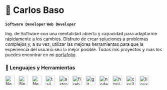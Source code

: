 # 🚀 Carlos Baso

**`Software Developer`** **`Web Developer`**

Ing. de Software con una mentalidad abierta y capacidad para adaptarme rápidamente a los cambios. Disfruto de crear soluciones a problemas complejos y, a su vez, utilizar las mejores herramientas para que la experiencia del usuario sea la mejor posible. Todos mis proyectos y más los puedes encontrar en mi <span><a target="_blank" href="https://www.carlosbaso.com/">portafolio<a/><span/>.

### 🧰 Lenguajes y Herramientas

<img align="left"
        alt="Next"
        width="30px"
        style="padding-right:10px;" 
        src="https://cdn.jsdelivr.net/gh/devicons/devicon@latest/icons/javascript/javascript-plain.svg" />
<img align="left"
        alt="Next"
        width="30px"
        style="padding-right:10px;" 
        src="https://cdn.jsdelivr.net/gh/devicons/devicon@latest/icons/react/react-original.svg" />
<img align="left"
        alt="Next"
        width="30px"
        style="padding-right:10px;" src="https://cdn.jsdelivr.net/gh/devicons/devicon@latest/icons/nextjs/nextjs-original.svg" />
<img align="left"
        alt="tailwindcss"
        width="30px"
        style="padding-right:10px;" 
src="https://cdn.jsdelivr.net/gh/devicons/devicon@latest/icons/tailwindcss/tailwindcss-original.svg" />
<img align="left"
        alt="astro"
        width="30px"
        style="padding-right:10px;" 
src="https://cdn.jsdelivr.net/gh/devicons/devicon@latest/icons/astro/astro-original.svg" />
<img align="left"
        alt="firebase"
        width="30px"
        style="padding-right:10px;" 
src="https://cdn.jsdelivr.net/gh/devicons/devicon@latest/icons/firebase/firebase-original.svg" />
<img align="left"
        alt="git"
        width="30px"
        style="padding-right:10px;" 
src="https://cdn.jsdelivr.net/gh/devicons/devicon@latest/icons/git/git-original.svg" />
<img align="left"
        alt="nodejs"
        width="30px"
        style="padding-right:10px;" 
src="https://cdn.jsdelivr.net/gh/devicons/devicon@latest/icons/nodejs/nodejs-original.svg" />
<img align="left"
        alt="html5"
        width="30px"
        style="padding-right:10px;" 
src="https://cdn.jsdelivr.net/gh/devicons/devicon@latest/icons/html5/html5-original.svg" />
<img align="left"
        alt="css3"
        width="30px"
        style="padding-right:10px;" 
src="https://cdn.jsdelivr.net/gh/devicons/devicon@latest/icons/css3/css3-original.svg" />
<img align="left"
        alt="linux"
        width="30px"
        style="padding-right:10px;" 
src="https://cdn.jsdelivr.net/gh/devicons/devicon@latest/icons/linux/linux-original.svg" />


          
          
      
          
          
          
          
          
          



    
 
